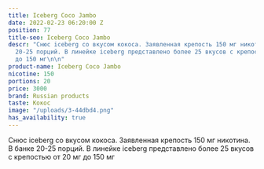 ```yaml
---
title: Iceberg Coco Jambo
date: 2022-02-23 06:20:00 Z
position: 77
title-seo: Iceberg Coco Jambo
descr: "Снюс iceberg со вкусом кокоса. Заявленная крепость 150 мг никотина. В банке
  20-25 порций. В линейке iceberg представлено более 25 вкусов с крепостью от 20 мг
  до 150 мг\n\n"
product-name: Iceberg Coco Jambo
nicotine: 150
portions: 20
price: 3000
brand: Russian products
taste: Кокос
image: "/uploads/3-44dbd4.png"
has_availability: true
---
```


Снюс iceberg со вкусом кокоса. Заявленная крепость 150 мг никотина. В банке 20-25 порций. В линейке iceberg представлено более 25 вкусов с крепостью от 20 мг до 150 мг

